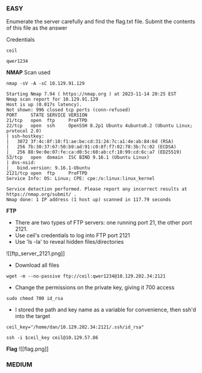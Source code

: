 ### EASY

Enumerate the server carefully and find the flag.txt file. Submit the contents of this file as the answer

Credentials
```
ceil
```
```
qwer1234
```

**NMAP**
Scan used
```
nmap -sV -A -sC 10.129.91.129
```
```
Starting Nmap 7.94 ( https://nmap.org ) at 2023-11-14 20:25 EST
Nmap scan report for 10.129.91.129
Host is up (0.017s latency).
Not shown: 996 closed tcp ports (conn-refused)
PORT     STATE SERVICE VERSION
21/tcp   open  ftp     ProFTPD
22/tcp   open  ssh     OpenSSH 8.2p1 Ubuntu 4ubuntu0.2 (Ubuntu Linux; protocol 2.0)
| ssh-hostkey: 
|   3072 3f:4c:8f:10:f1:ae:be:cd:31:24:7c:a1:4e:ab:84:6d (RSA)
|   256 7b:30:37:67:50:b9:ad:91:c0:8f:f7:02:78:3b:7c:02 (ECDSA)
|_  256 88:9e:0e:07:fe:ca:d0:5c:60:ab:cf:10:99:cd:6c:a7 (ED25519)
53/tcp   open  domain  ISC BIND 9.16.1 (Ubuntu Linux)
| dns-nsid: 
|_  bind.version: 9.16.1-Ubuntu
2121/tcp open  ftp     ProFTPD
Service Info: OS: Linux; CPE: cpe:/o:linux:linux_kernel

Service detection performed. Please report any incorrect results at https://nmap.org/submit/ .
Nmap done: 1 IP address (1 host up) scanned in 117.79 seconds
```

**FTP**

- There are two types of FTP servers: one running port 21, the other port 2121. 
- Use ceil's credentials to log into FTP port 2121
- Use 'ls -la' to reveal hidden files/directories

![[ftp_server_2121.png]]

- Download all files
```
wget -m --no-passive ftp://ceil:qwer1234@10.129.202.34:2121
```

- Change the permissions on the private key, giving it 700 access
```
sudo chmod 700 id_rsa
```

- I stored the path and key name as a variable for convenience, then ssh'd into the target
```
ceil_key="/home/dan/10.129.202.34:2121/.ssh/id_rsa"
```
```
ssh -i $ceil_key ceil@10.129.57.86
```

**Flag**
![[flag.png]]


### MEDIUM

